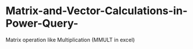 # Matrix-and-Vector-Calculations-in-Power-Query-
Matrix operation like Multiplication (MMULT in excel)
